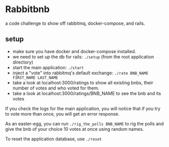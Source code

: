 # Rabbitbnb

a code challenge to show off rabbitmq, docker-compose, and rails.

## setup

* make sure you have docker and docker-compose installed.
* we need to set up the db for rails: `./setup` (from the root application directory)
* start the main application: `./start`
* inject a "vote" into rabbitmq's default exchange: `./rate BNB_NAME FIRST_NAME LAST_NAME`
* take a look at localhost:3000/ratings to show all existing bnbs, their number of votes and who voted for them.
* take a look at localhost:3000/ratings/BNB_NAME to see the bnb and its votes

If you check the logs for the main application, you will notice that if you try to vote more than once, you will get an error response.

As an easter-egg, you can run `./rig_the_polls BNB_NAME` to rig the polls and give the bnb of your choice 10 votes at once using random names.

To reset the application database, use `./reset`

